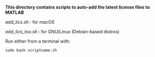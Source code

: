 **This directory contains scripts to auto-add the latest license files to MATLAB**

*add_lics.sh* : for macOS

*add_lics_too.sh* : for GNU/Linux (Debian-based distros)
 
Run either from a terminal with:

`sudo bash scriptname.sh`
